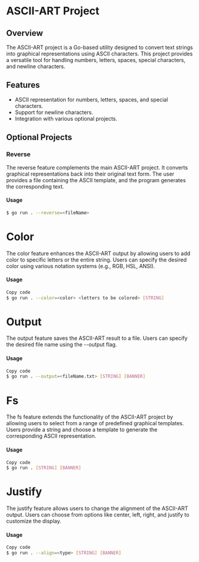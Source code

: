 # ASCII-ART Project

## Overview

The ASCII-ART project is a Go-based utility designed to convert text strings into graphical representations using ASCII characters. This project provides a versatile tool for handling numbers, letters, spaces, special characters, and newline characters.

## Features

- ASCII representation for numbers, letters, spaces, and special characters.
- Support for newline characters.
- Integration with various optional projects.

## Optional Projects

### Reverse

The reverse feature complements the main ASCII-ART project. It converts graphical representations back into their original text form. The user provides a file containing the ASCII template, and the program generates the corresponding text.

#### Usage

```sh
$ go run . --reverse=<fileName>
```

# Color
The color feature enhances the ASCII-ART output by allowing users to add color to specific letters or the entire string. Users can specify the desired color using various notation systems (e.g., RGB, HSL, ANSI).

#### Usage
```sh
Copy code
$ go run . --color=<color> <letters to be colored> [STRING]
```
# Output
The output feature saves the ASCII-ART result to a file. Users can specify the desired file name using the --output flag.

#### Usage
```sh
Copy code
$ go run . --output=<fileName.txt> [STRING] [BANNER]
```
# Fs
The fs feature extends the functionality of the ASCII-ART project by allowing users to select from a range of predefined graphical templates. Users provide a string and choose a template to generate the corresponding ASCII representation.

#### Usage
```sh
Copy code
$ go run . [STRING] [BANNER]
```

# Justify
The justify feature allows users to change the alignment of the ASCII-ART output. Users can choose from options like center, left, right, and justify to customize the display.

#### Usage
```sh
Copy code
$ go run . --align=<type> [STRING] [BANNER]
```
